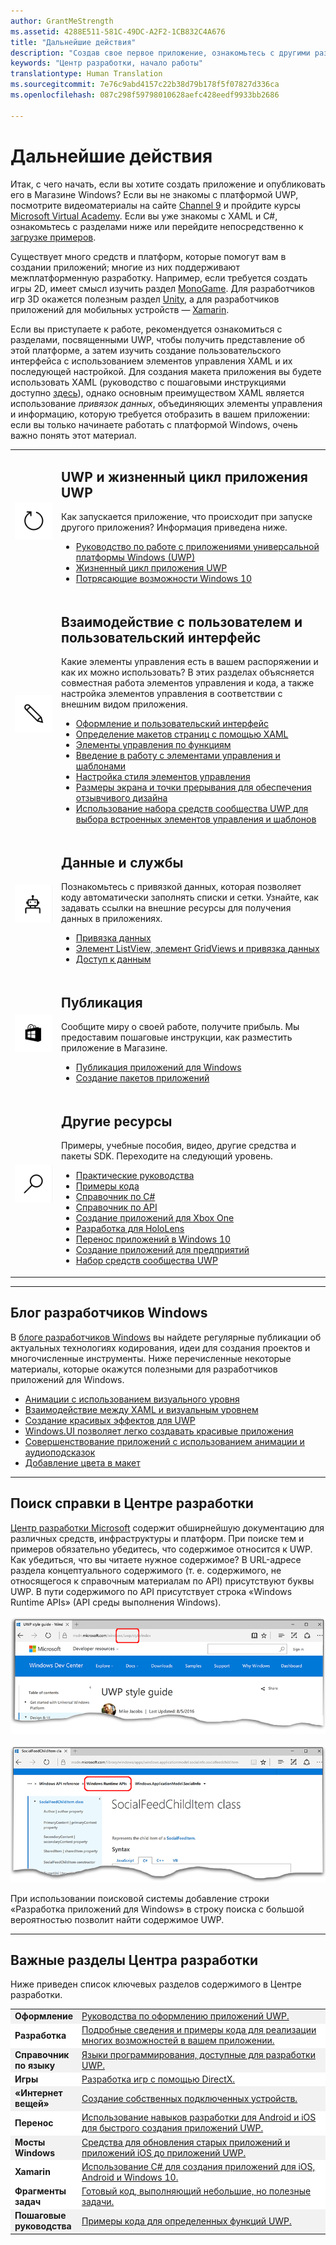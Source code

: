 ```yaml
---
author: GrantMeStrength
ms.assetid: 4288E511-581C-49DC-A2F2-1CB832C4A676
title: "Дальнейшие действия"
description: "Создав свое первое приложение, ознакомьтесь с другими разделами Центра разработки. Здесь представлен обзор содержащихся в нем разделов."
keywords: "Центр разработки, начало работы"
translationtype: Human Translation
ms.sourcegitcommit: 7e76c9abd4157c22b38d79b178f5f07827d336ca
ms.openlocfilehash: 087c298f59798010628aefc428eedf9933bb2686

---
```


<link rel="stylesheet" href="https://az835927.vo.msecnd.net/sites/uwp/Resources/css/custom.css">

# <a name="whats-next"></a>Дальнейшие действия

Итак, с чего начать, если вы хотите создать приложение и опубликовать его в Магазине Windows? Если вы не знакомы с платформой UWP, посмотрите видеоматериалы на сайте <a href="https://channel9.msdn.com/">Channel 9</a> и пройдите курсы <a href="https://www.microsoftvirtualacademy.com">Microsoft Virtual Academy</a>. Если вы уже знакомы с XAML и C#, ознакомьтесь с разделами ниже или перейдите непосредственно к [загрузке примеров](https://msdn.microsoft.com/windows/uwp/get-started/get-uwp-app-samples).

Существует много средств и платформ, которые помогут вам в создании приложений; многие из них поддерживают межплатформенную разработку. Например, если требуется создать игры 2D, имеет смысл изучить раздел <a href="http://www.monogame.net">MonoGame</a>. Для разработчиков игр 3D окажется полезным раздел <a href="http://www.unity3d.com">Unity</a>, а для разработчиков приложений для мобильных устройств — <a href="http://www.xamarin.com">Xamarin</a>.

Если вы приступаете к работе, рекомендуется ознакомиться с разделами, посвященными UWP, чтобы получить представление об этой платформе, а затем изучить создание пользовательского интерфейса с использованием элементов управления XAML и их последующей настройкой. Для создания макета приложения вы будете использовать XAML (руководство с пошаговыми инструкциями доступно [здесь](../layout/grid-tutorial.md)), однако основным преимуществом XAML является использование *привязок данных*, объединяющих элементы управления и информацию, которую требуется отобразить в вашем приложении: если вы только начинаете работать с платформой Windows, очень важно понять этот материал. 
<table class="wdg-noborder">
<tr>
 <td width=60><img src="images/icon3.png" width=64></td>
    <td><h2>UWP и жизненный цикл приложения UWP</h2><p>Как запускается приложение, что происходит при запуске другого приложения? Информация приведена ниже.</p> <ul>
    <li><a href="https://msdn.microsoft.com/windows/uwp/get-started/universal-application-platform-guide">Руководство по работе с приложениями универсальной платформы Windows (UWP)</a></li>
    <li><a href="https://msdn.microsoft.com/windows/uwp/launch-resume/app-lifecycle">Жизненный цикл приложения UWP</a></li>
    <li><a href="https://developer.microsoft.com/windows/windows-10-for-developers">Потрясающие возможности Windows 10</a></ul></td>  
</tr>
<tr>
 <td width=60><img src="images/icon7.png" width=64></td>
    <td><h2>Взаимодействие с пользователем и пользовательский интерфейс</h2><p>Какие элементы управления есть в вашем распоряжении и как их можно использовать? В этих разделах объясняется совместная работа элементов управления и кода, а также настройка элементов управления в соответствии с внешним видом приложения.</p> <ul>
    <li><a href="https://developer.microsoft.com/windows/design">Оформление и пользовательский интерфейс</a></li>
    <li><a href="https://msdn.microsoft.com/windows/uwp/layout/layouts-with-xaml">Определение макетов страниц с помощью XAML</a></li>
    <li><a href="https://msdn.microsoft.com/windows/uwp/controls-and-patterns/controls-by-function">Элементы управления по функциям</a></li>
      <li><a href="https://msdn.microsoft.com/windows/uwp/controls-and-patterns/controls-and-events-intro">Введение в работу с элементами управления и шаблонами</a></li>
     <li><a href="https://msdn.microsoft.com/windows/uwp/controls-and-patterns/styling-controls">Настройка стиля элементов управления</a></li>
      <li><a href="https://msdn.microsoft.com/windows/uwp/layout/screen-sizes-and-breakpoints-for-responsive-design">Размеры экрана и точки прерывания для обеспечения отзывчивого дизайна</a></li>
      <li><a href="https://developer.microsoft.com/windows/projects/campaigns/welcome-toolbox">Использование набора средств сообщества UWP для выбора встроенных элементов управления и шаблонов</a></li>
    </ul></td>  
</tr>
<tr>
 <td width=60><img src="images/icon6.png" width=64></td>
    <td><h2>Данные и службы</h2><p>Познакомьтесь с привязкой данных, которая позволяет коду автоматически заполнять списки и сетки. Узнайте, как задавать ссылки на внешние ресурсы для получения данных в приложениях.</p> <ul>
    <li><a href="https://msdn.microsoft.com/windows/uwp/data-binding/index">Привязка данных</a></li>
    <li><a href="https://msdn.microsoft.com/windows/uwp/controls-and-patterns/listview-and-gridview">Элемент ListView, элемент GridViews и привязка данных</a></li>
     <li><a href="https://msdn.microsoft.com/windows/uwp/data-access/index">Доступ к данным</a></li>
    </ul></td>  
</tr>
<tr>
 <td width=60><img src="images/icon4.png" width=64></td>
    <td><h2>Публикация</h2><p>Сообщите миру о своей работе, получите прибыль. Мы предоставим пошаговые инструкции, как разместить приложение в Магазине.</p> <ul>
    <li><a href="https://msdn.microsoft.com/windows/uwp/publish/index">Публикация приложений для Windows</a></li>
    <li><a href="https://msdn.microsoft.com/windows/uwp/packaging/index">Создание пакетов приложений</a></li>
    </ul></td>  
</tr>
<tr>
 <td width=60><img src="images/icon2.png" width=64></td>
    <td><h2>Другие ресурсы</h2><p>Примеры, учебные пособия, видео, другие средства и пакеты SDK. Переходите на следующий уровень.</p>
    <ul>
    <li><a href="https://developer.microsoft.com/windows/develop">Практические руководства</a></li>
    <li><a href="https://developer.microsoft.com/windows/samples">Примеры кода</a></li>
    <li><a href="https://msdn.microsoft.com/library/618ayhy6(VS.110).aspx">Справочник по C#</a></li>
    <li><a href="https://msdn.microsoft.com/library/windows/apps/bg124285.aspx">Справочник по API</a></li>
     <li><a href="https://msdn.microsoft.com/windows/uwp/xbox-apps/index">Создание приложений для Xbox One</a></li>
     <li><a href="https://www.microsoft.com/microsoft-hololens/developers">Разработка для HoloLens</a></li>
     <li><a href="https://msdn.microsoft.com/windows/uwp/porting/index">Перенос приложений в Windows 10</a></li>
      <li><a href="https://msdn.microsoft.com/windows/uwp/enterprise/index">Создание приложений для предприятий</a></li>
      <li><a href="https://blogs.windows.com/buildingapps/2016/08/17/introducing-the-uwp-community-toolkit/#D1IfVxCZMQGZqlc7.97">Набор средств сообщества UWP</a></li>
    </ul>
    </td>  
</tr>
</table>

<hr>

## <a name="windows-developer-blog"></a>Блог разработчиков Windows

В [блоге разработчиков Windows](https://blogs.windows.com/buildingapps) вы найдете регулярные публикации об актуальных технологиях кодирования, идеи для создания проектов и многочисленные инструменты. Ниже перечисленные некоторые материалы, которые окажутся полезными для разработчиков приложений для Windows.

* [Анимации с использованием визуального уровня](https://blogs.windows.com/buildingapps/2016/09/16/animations-with-the-visual-layer/#JM2XkQcL7MRSXe3X.97)
* [Взаимодействие между XAML и визуальным уровнем](https://blogs.windows.com/buildingapps/2016/08/26/interop-between-xaml-and-the-visual-layer/#ue6O7MWpqrVFE81K.97)
* [Создание красивых эффектов для UWP](https://blogs.windows.com/buildingapps/2016/09/12/creating-beautiful-effects-for-uwp/#85jsfw6PFXX825rR.97)
* [Windows.UI позволяет легко создавать красивые приложения](https://blogs.windows.com/buildingapps/2016/08/23/beautiful-apps-made-possible-and-easy-with-windows-ui/#GBREkRSBwsRvi2uL.97)
* [Совершенствование приложений с использованием анимации и аудиоподсказок](https://blogs.windows.com/buildingapps/2016/08/09/polishing-your-app-with-animations-and-audio-cues/#hziKxt2xPwUE1oqU.97) 
* [Добавление цвета в макет](https://blogs.windows.com/buildingapps/2016/07/28/adding-color-to-your-design/#HcPqMlfPsuKETOIo.97)

<hr>

## <a name="finding-help-in-the-dev-center"></a>Поиск справки в Центре разработки

[Центр разработки Microsoft](http://devcenter.microsoft.com) содержит обширнейшую документацию для различных средств, инфраструктуры и платформ. При поиске тем и примеров обязательно убедитесь, что содержимое относится к UWP. Как убедиться, что вы читаете нужное содержимое?
В URL-адресе раздела концептуального содержимого (т. е. содержимого, не относящегося к справочным материалам по API) присутствуют буквы UWP. В пути содержимого по API присутствует строка «Windows Runtime APIs» (API среды выполнения Windows). 

![Пример концептуального раздела UWP](images/devcenter-topic2.png)

![Пример справочного раздела по UWP](images/devcenter-topic1.png)

При использовании поисковой системы добавление строки «Разработка приложений для Windows» в строку поиска с большой вероятностью позволит найти содержимое UWP.


<hr>


## <a name="important-dev-center-topics"></a>Важные разделы Центра разработки

Ниже приведен список ключевых разделов содержимого в Центре разработки. 


<table style="width:100%">
<colgroup>
<col width="20%" />
<col width="80%" />
</colgroup>


<tbody>

<tr class="even" style="background-color: #f2f2f2">
<td align="left"><strong>Оформление</strong></td>
<td align="left"><a href="http://go.microsoft.com/fwlink/p/?LinkId=533896">Руководства по оформлению приложений UWP.</a></td>
</tr>


<tr class="odd" style="background-color: #ffffff">
<td align="left"><strong>Разработка</strong></td>
<td align="left"><a href="http://go.microsoft.com/fwlink/p/?LinkId=529575">Подробные сведения и примеры кода для реализации многих возможностей в вашем приложении.</a></td>
</tr>
<tr class="even" style="background-color: #f2f2f2">
<td align="left"><strong>Справочник по языку</strong></td>
<td align="left"><a href="https://msdn.microsoft.com/library/windows/apps/bg124285.aspx">Языки программирования, доступные для разработки UWP.</a></td>
</tr>
<tr class="odd" style="background-color: #ffffff">
<td align="left"><strong>Игры</strong></td>
<td align="left"><a href="http://go.microsoft.com/fwlink/p/?LinkId=534184">Разработка игр с помощью DirectX.</a></td>
</tr>
<tr class="even" style="background-color: #f2f2f2">
<td align="left"><strong>«Интернет вещей»</strong></td>
<td align="left"><a href="http://go.microsoft.com/fwlink/p/?LinkId=534186">Создание собственных подключенных устройств.</a></td>
</tr>
<tr class="odd" style="background-color: #ffffff">
<td align="left"><strong>Перенос</strong></td>
<td align="left"><a href="https://msdn.microsoft.com/library/windows/apps/Mt238321">Использование навыков разработки для Android и iOS для быстрого создания приложений UWP.</a></td>
</tr>
<tr class="odd" style="background-color: #f2f2f2">
<td align="left"><strong>Мосты Windows</strong></td>
<td align="left"><a href="https://developer.microsoft.com/windows/bridges">Средства для обновления старых приложений и приложений iOS до приложений UWP.</a></td>
</tr>
<tr class="odd" style="background-color: #ffffff">
<td align="left"><strong>Xamarin</strong></td>
<td align="left"><a href="https://www.xamarin.com">Использование C# для создания приложений для iOS, Android и Windows 10.</a></td>
</tr>
<tr class="odd" style="background-color: #ffffff">
<td align="left"><strong>Фрагменты задач</strong></td>
<td align="left"><a href="https://github.com/Microsoft/Windows-task-snippets">Готовый код, выполняющий небольшие, но полезные задачи.</a></td>
</tr>
<tr class="odd" style="background-color: #f2f2f2">
<td align="left"><strong>Пошаговые руководства</strong></td>
<td align="left"><a href="https://developer.microsoft.com/windows/develop">Примеры кода для определенных функций UWP.</a></td>
</tr>
</table>









<!--HONumber=Dec16_HO1-->


